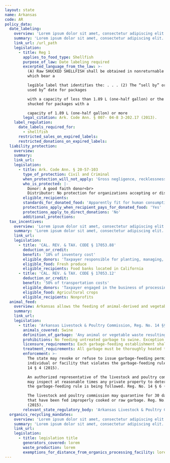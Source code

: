 ```yaml
---
layout: state
name: Arkansas
code: AR
policy_data:
  date_labeling:
    overview: 'Lorem ipsum dolor sit amet, consectetur adipiscing elit. Curabitur tellus mi, consequat at laoreet eget, vestibulum nec dolor. Vivamus volutpat quam ac quam bibendum rutrum.'
    summary: 'Lorem ipsum dolor sit amet, consectetur adipiscing elit. Curabitur tellus mi, consequat at laoreet eget, vestibulum nec dolor. Vivamus volutpat quam ac quam bibendum rutrum.'
    link_url: /url_path
    legislation:
      - title: Reg 1
        applies_to_food_type: Shellfish
        purpose_of_law: Date labeling required
        excerpted_language_from_the_law: >-
          (A) Raw SHUCKED SHELLFISH shall be obtained in nonreturnable packages
          which bear a

          legible label that identifies the: . . . (2) The “sell by” or “best
          used by” date for packages

          with a capacity of less than 1.89 L (one-half gallon) or the date
          shucked for packages with a

          capacity of 1.89 L (one-half gallon) or more
        legal_citation: Ark. Code Ann. § 007- 04-8 3-202.17 (2013).
    label_regulation:
      date_labels_required_for:
        - shellfish
      restricted_sales_on_expired_labels:
      restricted_donations_on_expired_labels:
  liability_protection:
    overview:
    summary:
    link_url:
    legislation:
      - title: Ark. Code Ann. § 20-57-103
        type_of_protection: Civil and Criminal
        when_protection_will_not_apply: 'Gross negligence, recklessness, or intentional misconduct'
        who_is_protected: |-
          Donor: A good faith donor<br>
          Distributor: No protection for organizations accepting or distributing donations of perishable food
        eligible_recipients:
        standards_for_donated_food: 'Apparently fit for human consumption; includes food not readily marketable due to appearance, freshness, grade, or surplus.'
        protections_apply_when_recipient_pays_for_donated_food: 'Yes'
        protections_apply_to_direct_donations: 'No'
        additional_protections:
  tax_incentives:
    overview: 'Lorem ipsum dolor sit amet, consectetur adipiscing elit. Curabitur tellus mi, consequat at laoreet eget, vestibulum nec dolor. Vivamus volutpat quam ac quam bibendum rutrum.'
    summary: 'Lorem ipsum dolor sit amet, consectetur adipiscing elit. Curabitur tellus mi, consequat at laoreet eget, vestibulum nec dolor. Vivamus volutpat quam ac quam bibendum rutrum.'
    link_url:
    legislation:
      - title: 'CAL. REV. & TAX. CODE § 17053.88'
        deduction_or_credit:
        benefit: '10% of inventory cost'
        eligible_donors: 'Taxpayer responsible for planting, managing, and harvesting crops'
        eligible_food: Fresh produce
        eligible_recipients: Food banks located in California
      - title: 'CAL. REV. & TAX. CODE § 17053.12'
        deduction_or_credit:
        benefit: '50% of transportation costs'
        eligible_donors: 'Taxpayer engaged in the business of processing, distributing, or selling agricultural products'
        eligible_food: Agricultural crops
        eligible_recipients: Nonprofits
  animal_feed:
    overview: Arkansas allows the feeding of animal-derived and vegetable waste to swine provided that it has been properly heat-treated and fed by a licensed facility. Individuals may feed household garbage to their own swine without heat-treating it and without a permit.
    summary:
    link_url:
    legislation:
      - title: 'Arkansas Livestock & Poultry Commission, Reg. No. 14 §§ 1–8 (2015)'
        animals_covered: Swine
        definition_of_garbage: 'Any animal or vegetable waste resulting from handling, preparation, cooking and consumption of foods, including parts of animal carcasses, or contents of offal. Reg. No. 15 § 1 (2015).'
        prohibitions: No feeding untreated garbage to swine. Exception for individuals feeding household garbage. Reg. No. 14 §§ 1–8 (2015).
        licensure_requirements: Each garbage-feeding establishment shall be required to obtain a feeding permit. Reg. No. 14 § 2 (2015).
        treatment_requirements: All garbage must be thoroughly heated to at least 212 degrees for at least 30 minutes before being fed to swine. Reg. No. 14 § 5 (2015).
        enforcement: >-
          The state may revoke or refuse to issue garbage-feeding permits to any
          individual or facility that violates the garbage-feeding rule. Reg. No.
          14 § 4 (2015).

          An authorized representative of the livestock and poultry commission
          may inspect at reasonable times any private property to determine that
          the garbage-feeding rule is being followed. Reg. No. 14 § 6 (2015).

          The livestock and poultry commission may quarantine for 30 days swine
          that have been fed improperly cooked or raw garbage. Reg. No. 14 § 7
          (2015).
        relevant_state_regulatory_body: 'Arkansas Livestock & Poultry Commission, <a href="http://alpc.arkansas.gov/Pages/default.aspx">http://alpc.arkansas.gov/Pages/default.aspx</a>.'
  organics_recycling_mandates:
    overview: 'Lorem ipsum dolor sit amet, consectetur adipiscing elit. Curabitur tellus mi, consequat at laoreet eget, vestibulum nec dolor. Vivamus volutpat quam ac quam bibendum rutrum.'
    summary: 'Lorem ipsum dolor sit amet, consectetur adipiscing elit. Curabitur tellus mi, consequat at laoreet eget, vestibulum nec dolor. Vivamus volutpat quam ac quam bibendum rutrum.'
    link_url:
    legislation:
      - title: legislation title
        generators_covered: lorem
        waste_production: lorem
        exemptions_for_distance_from_organics_processing_facility: lorem
---
```

